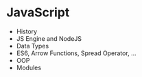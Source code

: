 # JavaScript
- History
- JS Engine and NodeJS
- Data Types
- ES6, Arrow Functions, Spread Operator, ...
- OOP
- Modules